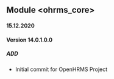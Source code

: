 ## Module <ohrms_core>

#### 15.12.2020
#### Version 14.0.1.0.0
##### ADD
- Initial commit for OpenHRMS Project


